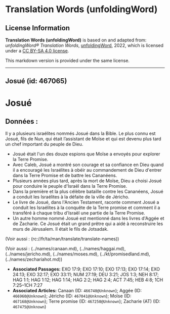 # Translation Words (unfoldingWord)

## License Information

**Translation Words (unfoldingWord)** is based on and adapted from: _unfoldingWord® Translation Words_, [unfoldingWord](https://unfoldingword.org/utw), 2022, which is licensed under a [CC BY-SA 4.0 license](https://creativecommons.org/licenses/by-sa/4.0/legalcode.en).

This markdown version is provided under the same license.



--------------------------------

## Josué (id: 467065)

Josué
=====

Données :
---------

Il y a plusieurs israélites nommés Josué dans la Bible. Le plus connu est Josué, fils de Nun, qui était l’assistant de Moïse et qui est devenu plus tard un chef important du peuple de Dieu.

* Josué était l'un des douze espions que Moïse a envoyés pour explorer la Terre Promise.
* Avec Caleb, Josué a montré son courage et sa confiance en Dieu quand il a encouragé les Israélites à obéir au commandement de Dieu d'entrer dans la Terre Promise et de battre les Cananéens.
* Plusieurs années plus tard, après la mort de Moïse, Dieu a choisi Josué pour conduire le peuple d'Israël dans la Terre Promise.
* Dans la première et la plus célèbre bataille contre les Cananéens, Josué a conduit les Israélites à la défaite de la ville de Jéricho.
* Le livre de Josué, dans l'Ancien Testament, raconte comment Josué a conduit les Israélites à la conquête de la Terre promise et comment il a transféré à chaque tribu d'Israël une partie de la Terre Promise.
* Un autre homme nommé Josué est mentionné dans les livres d'Aggée et de Zacharie. Ce Josué était un grand prêtre qui a aidé à reconstruire les murs de Jérusalem. Il était le fils de Jotsadak.

(Voir aussi : (rc://fr/ta/man/translate/translate\-names))

(Voir aussi : (../names/canaan.md), (../names/haggai.md), (../names/jericho.md), (../names/moses.md), (../kt/promisedland.md), (../names/zechariahot.md))

* **Associated Passages:** EXO 17:9; EXO 17:10; EXO 17:13; EXO 17:14; EXO 24:13; EXO 32:17; EXO 33:11; NUM 27:19; DEU 3:21; JOS 1:3; NEH 8:17; HAG 1:1; HAG 1:12; HAG 1:14; HAG 2:2; HAG 2:4; ACT 7:45; HEB 4:8; 1CH 7:25–1CH 7:27
* **Associated Articles:** Canaan (ID: `466740@Unknown`); Aggée (ID: `466960@Unknown`); Jéricho (ID: `467041@Unknown`); Moïse (ID: `467168@Unknown`); Terre promise (ID: `467250@Unknown`); Zacharie (AT) (ID: `467475@Unknown`)

